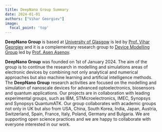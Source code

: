 ```yaml
---
title: DeepNano Group Summary
date: 2024-01-01
authors: ["Vihar Georgiev"]
image:
  focal_point: 'top'
---
```


**DeepNano Group** is based at [University of Glasgow](https://www.gla.ac.uk/) is led by [Prof. Vihar Georgiev](https://www.gla.ac.uk/schools/engineering/staff/vihargeorgiev/#) and it is a complementary research group to [Device Modelling Group](https://www.gla.ac.uk/research/az/devmod/) led by [Prof. Asen Asenov](https://www.gla.ac.uk/schools/engineering/staff/asenasenov/). 

**DeepNano Group** was founded on 1st of January 2024. The aim of the group is to continue the research in modelling and simulations areas of electronic devices by combining not only analytical and numerical approaches but also machine learning and artificial intelligence methods. The **DeepNano Group** research activities are focused on the modelling and simulation of nanoscale devices for advanced optoelectronics, biosensors and quantum applications. Our projects are in collaboration with leading experimental groups, such as IBM, STMicroelectronics, IMEC, Synopsys and Synopsys QuantumATK. Our group collaborates with academic groups not only in UK but also from USA, China, South Korea, India, Japan, Austria, Switzerland, Spain, France, Italy, Poland, Germany and Bulgaria. We are supporting open science practices and we are happy to collaborate with everyone interested in our work.

<!--more-->

